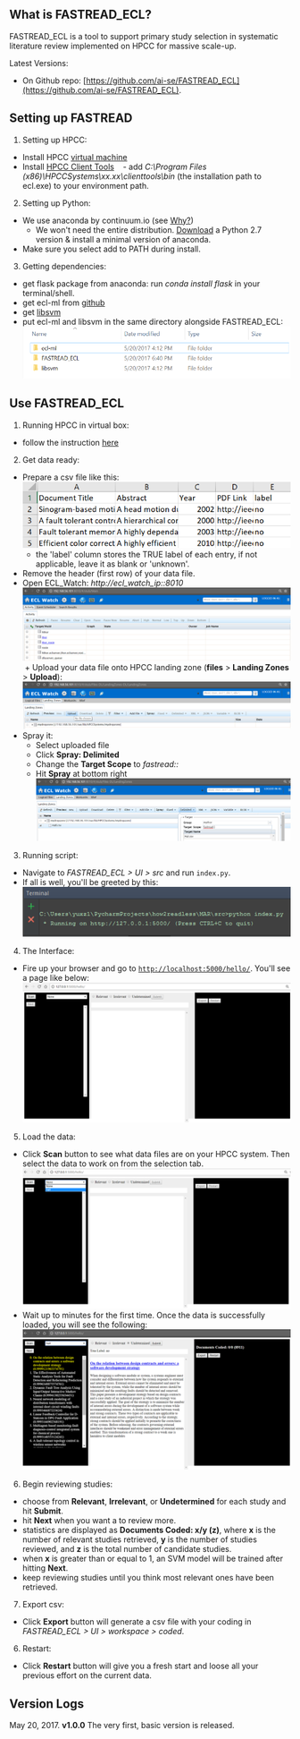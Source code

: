 What is FASTREAD_ECL?
-----
FASTREAD_ECL is a tool to support primary study selection in systematic literature review implemented on HPCC for massive scale-up.

Latest Versions:

- On Github repo: [https://github.com/ai-se/FASTREAD_ECL](https://github.com/ai-se/FASTREAD_ECL).

Setting up FASTREAD
-----

1. Setting up HPCC:
  + Install HPCC [virtual machine](https://hpccsystems.com/download/virtual-machine-image)
  + Install [HPCC Client Tools](https://hpccsystems.com/download/developer-tools/client-tools)
    - add *C:\Program Files (x86)\HPCCSystems\xx.xx\clienttools\bin* (the installation path to ecl.exe) to your environment path.

2. Setting up Python:
  + We use anaconda by continuum.io (see [Why?](https://www.continuum.io/why-anaconda))
    - We won't need the entire distribution. [Download](http://conda.pydata.org/miniconda.html) a Python 2.7 version & install a minimal version of anaconda.
  + Make sure you select add to PATH during install.

3. Getting dependencies:
  + get flask package from anaconda: run *conda install flask* in your terminal/shell.
  + get ecl-ml from [github](https://github.com/hpcc-systems/ecl-ml)
  + get [libsvm](https://www.csie.ntu.edu.tw/~cjlin/libsvm/)
  + put ecl-ml and libsvm in the same directory alongside FASTREAD_ECL: ![](https://github.com/ai-se/FASTREAD_ECL/blob/master/tutorials/files.png?raw=yes)


    
Use FASTREAD_ECL
-----
  
1. Running HPCC in virtual box:
  + follow the instruction [here](https://hpccsystems.com/download/virtual-machine-image)
  
2. Get data ready:
  + Prepare a csv file like this:
  ![](https://github.com/ai-se/FASTREAD_ECL/blob/master/tutorials/data.png)
    - the 'label' column stores the TRUE label of each entry, if not applicable, leave it as blank or 'unknown'.
  + Remove the header (first row) of your data file.
  + Open ECL_Watch: *http://ecl_watch_ip::8010*
  ![](https://github.com/ai-se/FASTREAD_ECL/blob/master/tutorials/watch.png?raw=yes)
  + Upload your data file onto HPCC landing zone (**files** > **Landing Zones** > **Upload**):
  ![](https://github.com/ai-se/FASTREAD_ECL/blob/master/tutorials/upload.png?raw=yes)
  + Spray it:
    - Select uploaded file
    - Click **Spray: Delimited**
    - Change the **Target Scope** to *fastread::*
    - Hit **Spray** at bottom right
  ![](https://github.com/ai-se/FASTREAD_ECL/blob/master/tutorials/spray.png?raw=yes)

3. Running script:
  + Navigate to *FASTREAD_ECL > UI > src* and run `index.py`.
  + If all is well, you'll be greeted by this:
  ![](https://github.com/ai-se/FASTREAD_ECL/blob/master/tutorials/run.png?raw=yes)

4. The Interface:
  + Fire up your browser and go to [`http://localhost:5000/hello/`](http://localhost:5000/hello/). You'll see a page like below:
  ![](https://github.com/ai-se/FASTREAD_ECL/blob/master/tutorials/init.png?raw=yes)
  
5. Load the data:
  + Click **Scan** button to see what data files are on your HPCC system. Then select the data to work on from the selection tab. 
  ![](https://github.com/ai-se/FASTREAD_ECL/blob/master/tutorials/load.png?raw=yes)
  + Wait up to minutes for the first time. Once the data is successfully loaded, you will see the following:
  ![](https://github.com/ai-se/FASTREAD_ECL/blob/master/tutorials/start.png?raw=yes)
  
6. Begin reviewing studies:
  - choose from **Relevant**, **Irrelevant**, or **Undetermined** for each study and hit **Submit**.
  - hit **Next** when you want a to review more.
  - statistics are displayed as **Documents Coded: x/y (z)**, where **x** is the number of relevant studies retrieved, **y** is the number of studies reviewed, and **z** is the total number of candidate studies.
  - when **x** is greater than or equal to 1, an SVM model will be trained after hitting **Next**.
  - keep reviewing studies until you think most relevant ones have been retrieved.  

7. Export csv:
  + Click **Export** button will generate a csv file with your coding in *FASTREAD_ECL > UI > workspace > coded*.

6. Restart:
  + Click **Restart** button will give you a fresh start and loose all your previous effort on the current data.
  
 

  
Version Logs
-----
May 20, 2017. **v1.0.0** The very first, basic version is released.

